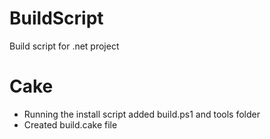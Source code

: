 # BuildScript
Build script for .net project

# Cake
- Running the install script added build.ps1 and tools folder
- Created build.cake file